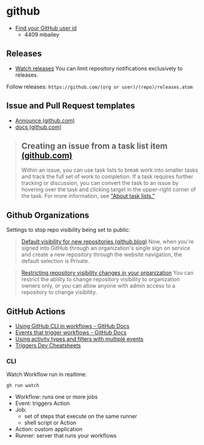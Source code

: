 # github

- [Find your GitHub user id](http://caius.github.io/github_id/#mbailey)
  - 4409 mbailey

## Releases

- [Watch releases](https://github.blog/changelog/2018-11-27-watch-releases/)  You can limit repository notifications exclusively to releases.

Follow releases:  `https://github.com/(org or user)/(repo)/releases.atom`

## Issue and Pull Request templates
- [Announce (github.com)](https://github.blog/2016-02-17-issue-and-pull-request-templates/)
- [docs (github.com)](https://docs.github.com/en/communities/using-templates-to-encourage-useful-issues-and-pull-requests)

> ## Creating an issue from a task list item [(github.com)](https://docs.github.com/en/issues/tracking-your-work-with-issues/creating-an-issue#creating-an-issue-from-a-task-list-item)
> 
> Within an issue, you can use task lists to break work into smaller tasks and
> track the full set of work to completion. If a task requires further tracking or
> discussion, you can convert the task to an issue by hovering over the task and
> clicking target in the upper-right corner of the task. For more information, see ["About
> task lists."](https://docs.github.com/en/issues/tracking-your-work-with-issues/creating-issues/about-task-lists)
> 

## Github Organizations

Settings to stop repo visibility being set to public:

>[Default visibility for new repositories (github.blog)](https://github.blog/changelog/2020-07-10-default-visibility-for-new-repositories/)
> Now, when you're signed into GitHub through an organization's single sign on service and create a new repository through the website navigation, the default selection is Private.

> [Restricting repository visibility changes in your organization](https://docs.github.com/en/organizations/managing-organization-settings/restricting-repository-visibility-changes-in-your-organization)
> You can restrict the ability to change repository visibility to organization owners only, or you can allow anyone with admin access to a repository to change visibility.


## GitHub Actions

- [Using GitHub CLI in workflows - GitHub Docs](https://docs.github.com/en/actions/using-workflows/using-github-cli-in-workflows)
- [Events that trigger workflows - GitHub Docs](https://docs.github.com/en/actions/using-workflows/events-that-trigger-workflows)
- [Using activity types and filters with multiple events](https://docs.github.com/en/actions/using-workflows/workflow-syntax-for-github-actions#using-activity-types-and-filters-with-multiple-events)
- [Triggers  Dev Cheatsheets](https://michaelcurrin.github.io/dev-cheatsheets/cheatsheets/ci-cd/github-actions/triggers.html)

### CLI

Watch Workflow run in realtime:

    gh run watch

- Workflow: runs one or more jobs
- Event:  triggers Action
- Job:
  - set of steps that execute on the same runner
  - shell script or Action
- Action: custom application
- Runner: server that runs your workflows
